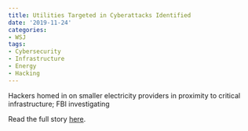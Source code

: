 ```yaml
---
title: Utilities Targeted in Cyberattacks Identified
date: '2019-11-24'
categories:
- WSJ
tags:
- Cybersecurity
- Infrastructure
- Energy
- Hacking
---
```

Hackers homed in on smaller electricity providers in proximity to critical infrastructure; FBI investigating

Read the full story [here](https://www.wsj.com/articles/utilities-targeted-in-cyberattacks-identified-11574611200).